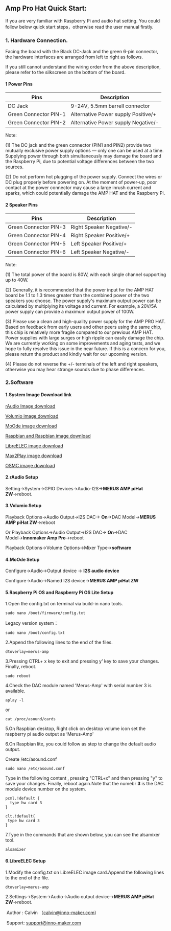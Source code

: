 ## Amp Pro Hat Quick Start:

If you are very familiar with Raspberry Pi and audio hat setting. You could follow below quick start steps，otherwise read the user manual firstly.

### 1. Hardware Connection.

Facing the board with the Black DC-Jack and the green 6-pin connector, the hardware interfaces are arranged from left to right as follows. 

If you still cannot understand the wiring order from the above description, please refer to the silkscreen on the bottom of the board.

#### 1 Power Pins

| Pins                   | Description                         |
| ---------------------- | ----------------------------------- |
| DC Jack                | 9-24V, 5.5mm barrell connector      |
| Green Connector  PIN-1 | Alternative Power supply Positive/+ |
| Green Connector  PIN-2 | Alternative Power supply Negative/- |

Note: 

(1) The DC jack and the green connector (PIN1 and PIN2) provide two mutually exclusive power supply options — only one can be used at a time. Supplying power through both simultaneously may damage the board and the Raspberry Pi, due to potential voltage differences between the two sources.

(2) Do not perform hot plugging of the power supply. Connect the wires or DC plug properly before powering on. At the moment of power-up, poor contact at the power connector may cause a large inrush current and sparks, which could potentially damage the AMP HAT and the Raspberry Pi.

#### 2 Speaker Pins

| Pins                   | Description              |
| ---------------------- | ------------------------ |
| Green Connector PIN-3  | Right Speaker Negative/- |
| Green Connector  PIN-4 | Right Speaker Positive/+ |
| Green Connector PIN-5  | Left Speaker Positive/+  |
| Green Connector  PIN-6 | Left Speaker Negative/-  |

Note:

(1) The total power of the board is 80W, with each single channel supporting up to 40W.

(2) Generally, it is recommended that the power input for the AMP HAT board be 1.1 to 1.3 times greater than the combined power of the two speakers you choose. The power supply's maximum output power can be calculated by multiplying its voltage and current. For example, a 20V/5A power supply can provide a maximum output power of 100W.

(3) Please use a clean and high-quality power supply for the AMP PRO HAT. Based on feedback from early users and other peers using the same chip, this chip is relatively more fragile compared to our previous AMP HAT. Power supplies with large surges or high ripple can easily damage the chip. We are currently working on some improvements and aging tests, and we hope to fully resolve this issue in the near future. If this is a concern for you, please return the product and kindly wait for our upcoming version.

(4) Please do not reverse the +/- terminals of the left and right speakers, otherwise you may hear strange sounds due to phase differences.

### 2.Software

#### 1.System Image Download link

[rAudio Image  download](https://github.com/rern/rAudio/releases)

[Volumio image download](http://volumio.org/get-started/)

[MoOde image download](http://www.moodeaudio.org/)

[Raspbian and Raspbian image download](https://www.raspberrypi.com/software/operating-systems/)

[LibreELEC image download](https://libreelec.tv/downloads/raspberry/)

[Max2Play image download](https://www.max2play.com/en/max2play-image/)

[OSMC image download](https://osmc.tv/download/)

#### 2.rAudio Setup

Setting→System→GPIO Devices→Audio-I2S→**MERUS AMP piHat ZW**→reboot.

#### 3.Volumio Setup

Playback Options→Audio Output→I2S DAC→ **On**→DAC Model→**MERUS AMP piHat ZW**→reboot

Or Playback Options→Audio Output→I2S DAC→ **On**→DAC Model→**Innomaker Amp Pro**→reboot

Playback Options→Volume Options→Mixer Type→**software**

#### 4.MoOde Setup

Configure→Audio→Output device → **I2S audio device**

Configure→Audio→Named I2S device→**MERUS AMP piHat ZW**

#### 5.Raspberry Pi OS and Raspberry Pi OS Lite Setup

1.Open  the config.txt on terminal via build-in nano tools.

```
sudo nano /boot/firmware/config.txt
```

Legacy version system：

```
sudo nano /boot/config.txt
```

2.Append the following lines to the end of the files.

```
dtoverlay=merus-amp
```

3.Pressing CTRL+ x key to exit and pressing  y’ key to save your changes. Finally, reboot.

```
sudo reboot
```

4.Check the DAC module named 'Merus-Amp' with serial number 3 is available. 

```
aplay -l 
```

or

```
cat /proc/asound/cards
```

5.On Raspbian desktop, Right click on desktop volume icon  set the raspberry pi audio output as ‘Merus-Amp'

6.On Raspbian lite, you could follow as step to change the default audio output.

Create /etc/asound.conf 

```
sudo nano /etc/asound.conf
```

Type in the following content , pressing "CTRL+x" and then pressing "y" to save  your changes. Finally, reboot again.Note that the numebr **3** is the DAC module device number on the system.

```
pcml.!default {
  type hw card 3
}

clt.!default{
 type hw card 3
}
```

7.Type in the commands that are shown below, you can see the alsamixer tool.

```
alsamixer
```

#### 6.LibreELEC Setup                            

1.Modify the config.txt on LibreELEC image card.Append the following lines to the end of the file.

```
dtoverlay=merus-amp
```

2.Settings→System→Audio→Audio output device→**MERUS AMP piHat ZW**→reboot.



​                                                                                                                                                                                            Author : Calvin （calvin@inno-maker.com）

​                                                                                                                                                                                           Support: support@inno-maker.com
